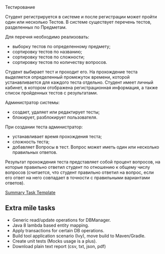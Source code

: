 Тестирование

Студент регистрируется в системе и после регистрации может пройти один или несколько Тестов. В системе существует перечень тестов, разделенных по Предметам.

Для перечня необходимо реализовать:

* выборку тестов по определенному предмету;
* сортировку тестов по названию;
* сортировку тестов по сложности;
* сортировку тестов по количеству вопросов.

Студент выбирает тест и проходит его. На прохождение теста выделяется определенный промежуток времени, которой устанавливается для каждого теста отдельно. Студент имеет личный кабинет, в котором отображена регистрационная информация, а также список пройденных тестов с результатами.

Администратор системы:

* создает, удаляет или редактирует тесты;
* блокирует, разблокирует пользователя.

При создании теста администратор:

* устанавливает время прохождения теста;
* сложность теста;
* добавляет Вопросы в тест. Вопрос может иметь один или несколько правильных ответов.

Результат прохождения теста представляет собой процент вопросов, на которые правильно ответил студент по отношению к общему числу вопросов (считается, что студент правильно ответил на вопрос, если его ответ на него совпадает в точности с правильными вариантами ответов).

[Summary Task Template](SummaryTask4)

##  Extra mile tasks
- Generic read/update operations for DBManager.
- Java 8 lambda based entity mapping.
- Apply transactions for certain DB operations.
- Build tool application scenario (Ivy), move build to Maven/Gradle.
- Create unit tests (Mocks usage is a plus).
- Download plain text report (csv, txt, json, pdf)
